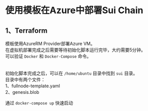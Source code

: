 # 使用模板在Azure中部署Sui Chain

## 1、Terraform 

模板使用AzureRM Provider部署Azure VM。 <br>
在虚拟机部署完成之后需要等待初始化脚本运行完毕，大约需要5分钟。 <br>
可以验证 `Docker` 和 `Docker-Compose` 命令。 <br>  
 <br>
初始化脚本完成之后，可以在 `/home/ubuntu` 目录中找到 `sui` 目录。 <br>
目录中有两个文件：                      <br>
1、fullnode-template.yaml            <br>
2、genesis.blob                      <br>

通过 `docker-compose up` 快速启动 <br>